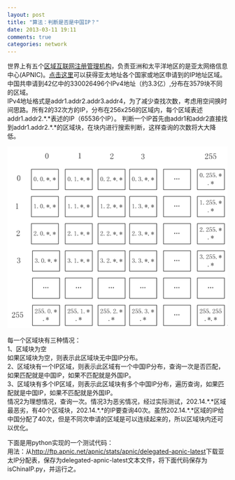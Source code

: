 ```yaml
---
layout: post
title: "算法：判断是否是中国IP？"
date: 2013-03-11 19:11
comments: true
categories: network
---
```


世界上有五个[区域互联网注册管理机构][rir_url]，负责亚洲和太平洋地区的是亚太网络信息中心(APNIC)。[点击这里][apnic_ip]可以获得亚太地址各个国家或地区申请到的IP地址区域。
中国共申请到42亿中的330026496个IPv4地址（约3.3亿）,分布在3579块不同的区域。  
IPv4地址格式是addr1.addr2.addr3.addr4，为了减少查找次数，考虑用空间换时间思路。所有2的32次方的IP，分布在256x256的区域内，每个区域表述addr1.addr2.\*.\*表述的IP（65536个IP）。
判断一个IP首先由addr1和addr2直接找到addr1.addr2.\*.\*的区域块，在块内进行搜索判断，这样查询的次数将大大降低。

![Raspberry Pi代理原理图](/static/images/2013/03/ipv4search.png)

每一个区域块有三种情况：  
1、区域块为空  
如果区域块为空，则表示此区域块无中国IP分布。  
2、区域块有一个IP区域，则表示此区域有一个中国IP分布，查询一次是否匹配，如果匹配就是中国IP，如果不匹配就是外国IP。  
3、区域块有多个IP区域，则表示此区域块有多个中国IP分布，遍历查询，如果匹配就是中国IP，如果不匹配就是外国IP。  
情况2为理想情况，查询一次。情况3为恶劣情况，经过实际测试，202.14.\*.\*区域最恶劣，有40个区域块，202.14.\*.\*的IP要查询40次。虽然202.14.\*.\*区域的IP给中国分配了40次，但是不同次申请的区域是可以连续起来的，所以区域块内还可以优化。

下面是用python实现的一个测试代码：  
用法：从<http://ftp.apnic.net/apnic/stats/apnic/delegated-apnic-latest>下载亚太IP分配表，保存为delegated-apnic-latest文本文件，将下面代码保存为isChinaIP.py，并运行之。
<script src="https://gist.github.com/xixitalk/5142241.js"></script>

[rir_url]:http://en.wikipedia.org/wiki/Regional_Internet_registry
[apnic_ip]:http://ftp.apnic.net/apnic/stats/apnic/delegated-apnic-latest
